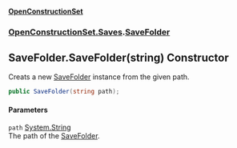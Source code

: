 #### [OpenConstructionSet](index.md 'index')
### [OpenConstructionSet.Saves](index.md#OpenConstructionSet_Saves 'OpenConstructionSet.Saves').[SaveFolder](scvaeS3gKlsZm2Mr1UKAIA.md 'OpenConstructionSet.Saves.SaveFolder')
## SaveFolder.SaveFolder(string) Constructor
Creats a new [SaveFolder](scvaeS3gKlsZm2Mr1UKAIA.md 'OpenConstructionSet.Saves.SaveFolder') instance from the given path.  
```csharp
public SaveFolder(string path);
```
#### Parameters
<a name='OpenConstructionSet_Saves_SaveFolder_SaveFolder(string)_path'></a>
`path` [System.String](https://docs.microsoft.com/en-us/dotnet/api/System.String 'System.String')  
The path of the [SaveFolder](scvaeS3gKlsZm2Mr1UKAIA.md 'OpenConstructionSet.Saves.SaveFolder').
  
